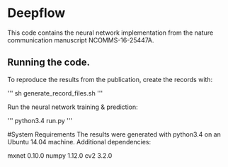 # Deepflow
This code contains the neural network implementation from the nature communication manuscript NCOMMS-16-25447A.

## Running the code.
To reproduce the results from the publication, create the records with:

'''
sh generate_record_files.sh
'''

Run the neural network training & prediction:

'''
python3.4 run.py
'''

#System Requirements
The results were generated with python3.4 on an Ubuntu 14.04 machine.
Additional dependencies:

mxnet 0.10.0
numpy 1.12.0
cv2   3.2.0



